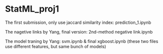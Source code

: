 # StatML_proj1


The first submission, only use jaccard similarity index: prediction_1.ipynb

The nagetive links by Yang, final version: 2nd-method negative link.ipynb

The model traning by Yang: svm.ipynb & final xgboost.ipynb
(these two files use different features, but same bunch of models)




